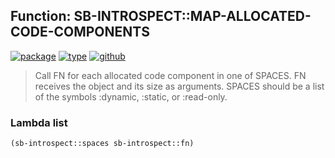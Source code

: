 ## Function: SB-INTROSPECT::MAP-ALLOCATED-CODE-COMPONENTS
[![package](https://img.shields.io/badge/Package-SB--INTROSPECT-5f9ea0.svg?style=social&colorA=999999)](../) [![type](https://img.shields.io/badge/Type-Function-5f9ea0.svg?style=social&colorA=999999)](../#function) [![github](https://img.shields.io/badge/GitHub-View_the_source-5f9ea0.svg?style=social&colorA=999999&logo=github)](https://github.com/sbcl/sbcl/blob/master/contrib/sb-introspect/introspect.lisp/) 

> Call FN for each allocated code component in one of SPACES.  FN
> receives the object and its size as arguments.  SPACES should be a
> list of the symbols :dynamic, :static, or :read-only.

### Lambda list
```cl
(sb-introspect::spaces sb-introspect::fn)
```
